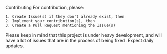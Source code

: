 Contributing
For contribution, please:

    1. Create Issue(s) if they don't already exist, then
    2. Implement your contribution(s), then
    3. Create a Pull Request mentioning the Issue(s)
    
Please keep in mind that this project is under heavy development, and will have a lot of issues that are in the process of being fixed. Expect daily updates.